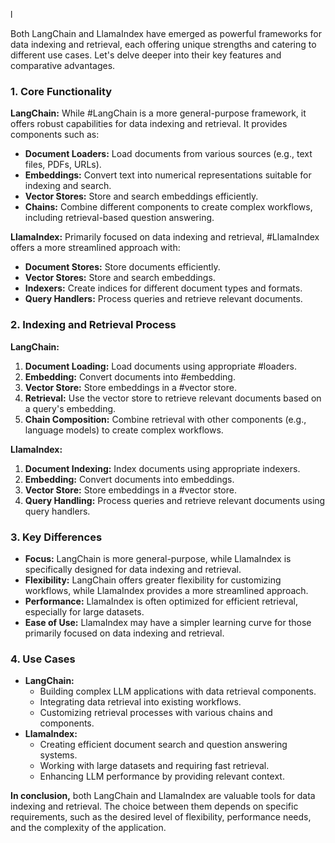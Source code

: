 l

Both LangChain and LlamaIndex have emerged as powerful frameworks for data indexing and retrieval, each offering unique strengths and catering to different use cases. Let's delve deeper into their key features and comparative advantages.

### 1. Core Functionality

**LangChain:** While #LangChain is a more general-purpose framework, it offers robust capabilities for data indexing and retrieval. It provides components such as:

- **Document Loaders:** Load documents from various sources (e.g., text files, PDFs, URLs).
- **Embeddings:** Convert text into numerical representations suitable for indexing and search.
- **Vector Stores:** Store and search embeddings efficiently.
- **Chains:** Combine different components to create complex workflows, including retrieval-based question answering.

**LlamaIndex:** Primarily focused on data indexing and retrieval, #LlamaIndex offers a more streamlined approach with:

- **Document Stores:** Store documents efficiently.
- **Vector Stores:** Store and search embeddings.
- **Indexers:** Create indices for different document types and formats.
- **Query Handlers:** Process queries and retrieve relevant documents.

### 2. Indexing and Retrieval Process

**LangChain:**

1. **Document Loading:** Load documents using appropriate #loaders.
2. **Embedding:** Convert documents into #embedding.
3. **Vector Store:** Store embeddings in a #vector store.
4. **Retrieval:** Use the vector store to retrieve relevant documents based on a query's embedding.
5. **Chain Composition:** Combine retrieval with other components (e.g., language models) to create complex workflows.

**LlamaIndex:**

1. **Document Indexing:** Index documents using appropriate indexers.
2. **Embedding:** Convert documents into embeddings.
3. **Vector Store:** Store embeddings in a #vector store.
4. **Query Handling:** Process queries and retrieve relevant documents using query handlers.

### 3. Key Differences

- **Focus:** LangChain is more general-purpose, while LlamaIndex is specifically designed for data indexing and retrieval.
- **Flexibility:** LangChain offers greater flexibility for customizing workflows, while LlamaIndex provides a more streamlined approach.
- **Performance:** LlamaIndex is often optimized for efficient retrieval, especially for large datasets.
- **Ease of Use:** LlamaIndex may have a simpler learning curve for those primarily focused on data indexing and retrieval.

### 4. Use Cases

- **LangChain:**
    - Building complex LLM applications with data retrieval components.
    - Integrating data retrieval into existing workflows.
    - Customizing retrieval processes with various chains and components.
- **LlamaIndex:**
    - Creating efficient document search and question answering systems.
    - Working with large datasets and requiring fast retrieval.
    - Enhancing LLM performance by providing relevant context.

**In conclusion,** both LangChain and LlamaIndex are valuable tools for data indexing and retrieval. The choice between them depends on specific requirements, such as the desired level of flexibility, performance needs, and the complexity of the application.